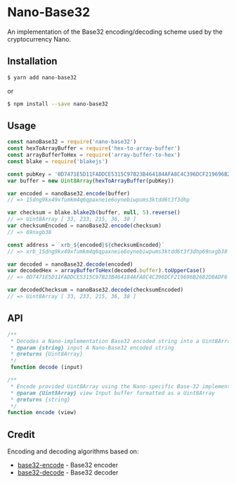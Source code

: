# Nano-Base32

An implementation of the Base32 encoding/decoding scheme used by the cryptocurrency Nano.

## Installation

```sh
$ yarn add nano-base32
```

or

```sh
$ npm install --save nano-base32
```

## Usage

```js
const nanoBase32 = require('nano-base32')
const hexToArrayBuffer = require('hex-to-array-buffer')
const arrayBufferToHex = require('array-buffer-to-hex')
const blake = require('blakejs')

const pubKey = '0D7471E5D11FADDCE5315C97B23B464184AFA8C4C396DCF219696B2682D0ADF6'
var buffer = new Uint8Array(hexToArrayBuffer(pubKey))

var encoded = nanoBase32.encode(buffer)
// => 15dng9kx49xfumkm4q6qpaxneie6oynebiwpums3ktdd6t3f3dhp

var checksum = blake.blake2b(buffer, null, 5).reverse()
// => Uint8Array [ 33, 233, 215, 36, 38 ]
var checksumEncoded = nanoBase32.encode(checksum)
// => 69nxgb38

const address = `xrb_${encoded}${checksumEncoded}`
// => xrb_15dng9kx49xfumkm4q6qpaxneie6oynebiwpums3ktdd6t3f3dhp69nxgb38

var decoded = nanoBase32.decode(encoded)
var decodedHex = arrayBufferToHex(decoded.buffer).toUpperCase()
// => 0D7471E5D11FADDCE5315C97B23B464184AFA8C4C396DCF219696B2682D0ADF6

var decodedChecksum = nanoBase32.decode(checksumEncoded)
// => Uint8Array [ 33, 233, 215, 36, 38 ]
```

## API

```javascript
/**
 * Decodes a Nano-implementation Base32 encoded string into a Uint8Array
 * @param {string} input A Nano-Base32 encoded string
 * @returns {Uint8Array}
 */
 function decode (input)

/**
 * Encode provided Uint8Array using the Nano-specific Base-32 implementeation.
 * @param {Uint8Array} view Input buffer formatted as a Uint8Array
 * @returns {string}
 */
function encode (view)
 ```

## Credit
Encoding and decoding algorithms based on:
- [base32-encode](https://github.com/LinusU/base32-encode) - Base32 encoder
- [base32-decode](https://github.com/LinusU/base32-decode) - Base32 decoder
